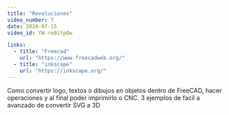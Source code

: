 ```yaml
---
title: "Revoluciones"
video_number: 7
date: 2020-07-15
video_id: YW-reBitpQw

links:
  - title: "Freecad"
    url: "https://www.freecadweb.org/"
  - title: "inkscape"
    url: "https://inkscape.org/"
---
```


Como convertir logo, textos o dibujos en objetos dentro de FreeCAD, hacer operaciones y al final poder imprimirlo o CNC. 3 ejemplos de facil a avanzado de convertir SVG a 3D
